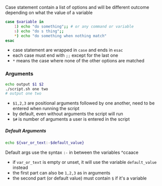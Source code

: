 Case statement contain a list of options and will be different outcome depending on what the value of a variable
```bash
case $variable in
	1) echo "do something";; # or any command or variable
	s) echo "do s thing";;
	*) echo "do something when nothing match"
esac
```
- case statement are wrapped in `case` and ends in `esac`
- each case must end with `;;` except for the last one
- `*` means the case where none of the other options are matched

### Arguments
```bash
echo output $1 $2
./script.sh one two
# output one two
```
- `$1,2,3` are positional arguments followed by one another, need to be entered when running the script
- by default, even without arguments the script will run
- `$#` is number of arguments a user is entered in the script
##### Default Arguments
```bash
echo ${var_or_text:-$default_value}
```
Default args use the syntax `:-` in between the variables ^ccaace
- if `var_or_text` is empty or unset, it will use the variable `default_value` instead
- the first part can also be `1,2,3` as in arguments
- the second part (or default value) must contain `$` if it's a variable